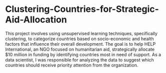 # Clustering-Countries-for-Strategic-Aid-Allocation
This project involves using unsupervised learning techniques, specifically clustering, to categorize countries based on socio-economic and health factors that influence their overall development. The goal is to help HELP International, an NGO focused on humanitarian aid, strategically allocate $10 million in funding by identifying countries most in need of support. As a data scientist, I was responsible for analyzing the data to suggest which countries should receive priority attention from the organization.
